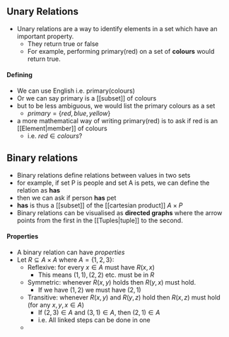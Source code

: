 ## Unary Relations
- Unary relations are a way to identify elements in a set which have an important property.
	- They return true or false
	- For example, performing primary(red) on a set of **colours** would return true.
	
#### Defining

- We can use English i.e. primary(colours)
- Or we can say primary is a [[subset]] of colours
- but to be less ambiguous, we would list the primary colours as a set
	- $primary= \{red, blue, yellow\}$
- a more mathematical way of writing primary(red) is to ask if red is an [[Element|member]] of colours
	- i.e. $red \in colours$?

## Binary relations

- Binary relations define relations between values in two sets
- for example, if set P is people and set A is pets, we can define the relation as **has**
- then we can ask if person **has** pet
- **has** is thus a [[subset]] of the [[cartesian product]] $A\times P$
- Binary relations can be visualised as **directed graphs** where the arrow points from the first in the [[Tuples|tuple]] to the second.
#### Properties
- A binary relation can have *properties*
- Let $R\subseteq A\times A$ where $A=\{1,2,3\}$:
	- Reflexive: for every $x\in A$ must have $R(x,x)$
		- This means $(1,1), (2,2)$ etc. must be in $R$
	- Symmetric: whenever $R(x,y)$ holds then $R(y,x)$ must hold.
		- If we have $(1,2)$ we must have $(2,1)$
	- Transitive: whenever $R(x,y)$ and $R(y,z)$ hold then $R(x,z)$ must hold (for any $x,y,x\in A$)
		- If $(2,3)\in A$ and $(3,1)\in A$, then $(2,1)\in A$
		- i.e. All linked steps can be done in one
	- 